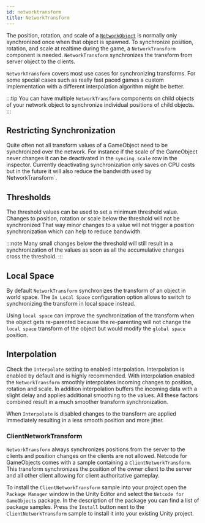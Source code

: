 ```yaml
---
id: networktransform
title: NetworkTransform
---
```

The position, rotation, and scale of a [`NetworkObject`](../basics/networkobject.md) is normally only synchronized once when that object is spawned. To synchronize position, rotation, and scale at realtime during the game, a `NetworkTransform` component is needed. `NetworkTransform` synchronizes the transform from server object to the clients.

`NetworkTransform` covers most use cases for synchronizing transforms. For some special cases such as really fast paced games a custom implementation with a different interpolation algorithm might be better.

:::tip
You can have multiple `NetworkTransform` components on child objects of your network object to synchronize individual positions of child objects.
:::

## Restricting Synchronization

Quite often not all transform values of a GameObject need to be synchronized over the network. For instance if the scale of the GameObject never changes it can be deactivated in the `syncing scale` row in the inspector. Currently deactivating synchronization only saves on CPU costs but in the future it will also reduce the bandwidth used by NetworkTransform`.

## Thresholds

The threshold values can be used to set a minimum threshold value. Changes to position, rotation or scale below the threshold will not be synchronized  That way minor changes to a value will not trigger a position synchronization which can help to reduce bandwidth.

:::note
Many small changes below the threshold will still result in a synchronization of the values as soon as all the accumulative changes cross the threshold.
:::

## Local Space

By default `NetworkTransform` synchronizes the transform of an object in world space. The `In Local Space` configuration option allows to switch to synchronizing the transform in local space instead.

Using `local space` can improve the synchronization of the transform when the object gets re-parented because the re-parenting will not change the `local space` transform of the object but would modify the `global space` position.

## Interpolation

Check the `Interpolate` setting to enabled interpolation. Interpolation is enabled by default and is highly recommended. With interpolation enabled the `NetworkTransform` smoothly interpolates incoming changes to position, rotation and scale. In addition interpolation buffers the incoming data with a slight delay and applies additional smoothing to the values. All these factors combined result in a much smoother transform synchronization.

When `Interpolate` is disabled changes to the transform are applied immediately resulting in a less smooth position and more jitter.

### ClientNetworkTransform

`NetworkTransform` always synchronizes positions from the server to the clients and position changes on the clients are not allowed. Netcode for GameObjects comes with a sample containing a `ClientNetworkTransform`. This transform synchronizes the position of the owner client to the server and all other client allowing for client authoritative gameplay.

To install the `ClientNetworkTransform` sample into your project open the `Package Manager` window in the Unity Editor and select the `Netcode for GameObjects` package. In the description of the package you can find a list of package samples. Press the `Install` button next to the `ClientNetworkTransform` sample to install it into your existing Unity project. 